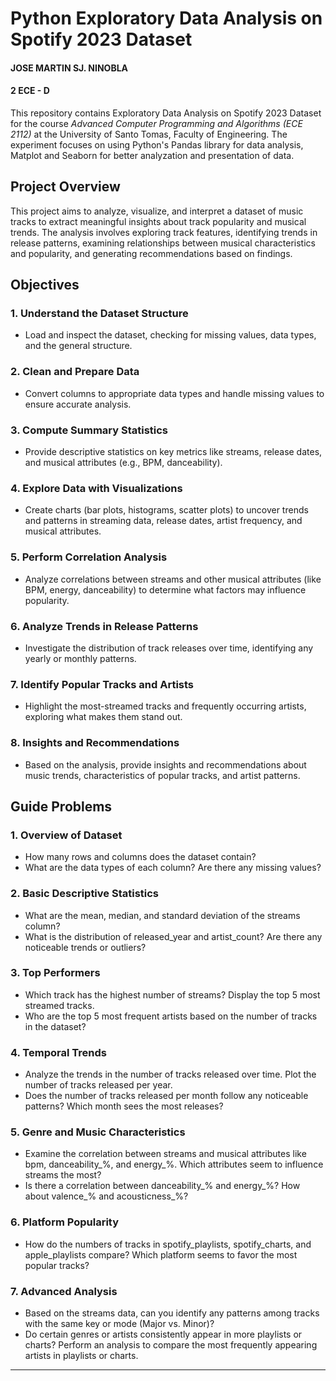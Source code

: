 
# Python Exploratory Data Analysis on Spotify 2023 Dataset
#### JOSE MARTIN SJ. NINOBLA
#### 2 ECE - D

This repository contains Exploratory Data Analysis on Spotify 2023 Dataset for the course *Advanced Computer Programming and Algorithms (ECE 2112)* at the University of Santo Tomas, Faculty of Engineering. The experiment focuses on using Python's Pandas library for data analysis, Matplot and Seaborn for better analyzation and presentation of data.

## Project Overview
This project aims to analyze, visualize, and interpret a dataset of music tracks to extract meaningful insights about track popularity and musical trends. The analysis involves exploring track features, identifying trends in release patterns, examining relationships between musical characteristics and popularity, and generating recommendations based on findings.

## Objectives
### 1. Understand the Dataset Structure
- Load and inspect the dataset, checking for missing values, data types, and the general structure.
  
### 2. Clean and Prepare Data
- Convert columns to appropriate data types and handle missing values to ensure accurate analysis.

### 3. Compute Summary Statistics
- Provide descriptive statistics on key metrics like streams, release dates, and musical attributes (e.g., BPM, danceability).

### 4. Explore Data with Visualizations
- Create charts (bar plots, histograms, scatter plots) to uncover trends and patterns in streaming data, release dates, artist frequency, and musical attributes.

### 5. Perform Correlation Analysis
- Analyze correlations between streams and other musical attributes (like BPM, energy, danceability) to determine what factors may influence popularity.

### 6. Analyze Trends in Release Patterns
- Investigate the distribution of track releases over time, identifying any yearly or monthly patterns.

### 7. Identify Popular Tracks and Artists
- Highlight the most-streamed tracks and frequently occurring artists, exploring what makes them stand out.

### 8. Insights and Recommendations
- Based on the analysis, provide insights and recommendations about music trends, characteristics of popular tracks, and artist patterns.


## Guide Problems

### 1. Overview of Dataset
- How many rows and columns does the dataset contain?
- What are the data types of each column? Are there any missing values?

### 2. Basic Descriptive Statistics
- What are the mean, median, and standard deviation of the streams column?
- What is the distribution of released_year and artist_count? Are there any noticeable trends or outliers?

### 3. Top Performers
- Which track has the highest number of streams? Display the top 5 most streamed tracks.
- Who are the top 5 most frequent artists based on the number of tracks in the dataset?

### 4. Temporal Trends
- Analyze the trends in the number of tracks released over time. Plot the number of tracks released per year.
- Does the number of tracks released per month follow any noticeable patterns? Which month sees the most releases?

### 5. Genre and Music Characteristics
- Examine the correlation between streams and musical attributes like bpm, danceability_%, and energy_%. Which attributes seem to influence streams the most?
- Is there a correlation between danceability_% and energy_%? How about valence_% and acousticness_%?

### 6. Platform Popularity
- How do the numbers of tracks in spotify_playlists, spotify_charts, and apple_playlists compare? Which platform seems to favor the most popular tracks?

### 7. Advanced Analysis
- Based on the streams data, can you identify any patterns among tracks with the same key or mode (Major vs. Minor)?
- Do certain genres or artists consistently appear in more playlists or charts? Perform an analysis to compare the most frequently appearing artists in playlists or charts.

___
